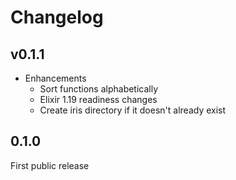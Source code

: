 # Changelog

## v0.1.1

- Enhancements
    - Sort functions alphabetically
    - Elixir 1.19 readiness changes
    - Create iris directory if it doesn't already exist

## 0.1.0

First public release